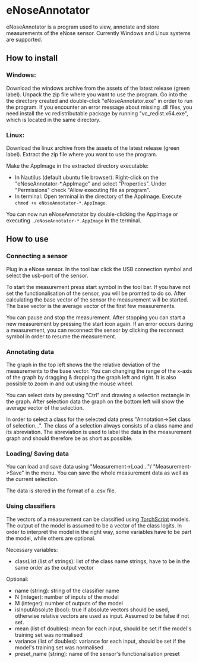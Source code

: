 # eNoseAnnotator

eNoseAnnotator is a program used to view, annotate and store measurements of the eNose sensor. Currently Windows and Linux systems are supported.

## How to install

### Windows:
Download the windows archive from the assets of the latest release (green label).
Unpack the zip file where you want to use the program. Go into the the directory created and double-click "eNoseAnnotator.exe" in order to run the program.
If you encounter an error message about missing .dll files, you need install the vc redistributable package by running "vc_redist.x64.exe", which is located in the same directory.

### Linux:
Download the linux archive from the assets of the latest release (green label). Extract the zip file where you want to use the program.

Make the AppImage in the extracted directory executable: 
- In Nautilus (default ubuntu file browser): Right-click on the "eNoseAnnotator-\*.AppImage" and select "Properties". Under "Permissions" check "Allow executing file as program".
- In terminal: Open terminal in the directory of the AppImage. Execute `chmod +x eNoseAnnotator-*.AppImage`.

You can now run eNoseAnnotator by double-clicking the AppImage or executing `./eNoseAnnotator-*.AppImage` in the terminal.

## How to use

### Connecting a sensor

Plug in a eNose sensor. In the tool bar click the USB connection symbol and select the usb-port of the sensor. 

To start the measurement press start symbol in the tool bar. If you have not set the functionalisation of the sensor, you will be promted to do so. After calculating the base vector of the sensor the measurement will be started. The base vector is the average vector of the first few measurements.

You can pause and stop the measurement. After stopping you can start a new measurement by pressing the start icon again. If an error occurs during a measurement, you can reconnect the sensor by clicking the reconnect symbol in order to resume the measurement. 

### Annotating data

The graph in the top left shows the the relative deviation of the measurements to the base vector. You can changing the range of the x-axis of the graph by dragging & dropping the graph left and right. It is also possible to zoom in and out using the mouse wheel. 

You can select data by pressing "Ctrl" and drawing a selection rectangle in the graph. After selection data the graph on the bottom left will show the average vector of the selection. 

In order to select a class for the selected data press "Annotation->Set class of selection...". The class of a selection always consists of a class name and its abreviation. The abreviation is used to label the data in the measurement graph and should therefore be as short as possible.

### Loading/ Saving data

You can load and save data using "Measurement->Load..."/ "Measurement->Save" in the menu. You can save the whole measurement data as well as the current selection. 

The data is stored in the format of a .csv file.

### Using classifiers

The vectors of a measurement can be classified using [TorchScript](https://pytorch.org/tutorials/advanced/cpp_export.html) models. The output of the model is assumed to be a vector of the class logits. In order to interpret the model in the right way, some variables have to be part the model, while others are optional.

Necessary variables:
- classList (list of strings): list of the class name strings, have to be in the same order as the output vector

Optional:
- name (string): string of the classifier name
- N (integer): number of inputs of the model
- M (integer): number of outputs of the model
- isInputAbsolute (bool): true if absolute vectors should be used, otherwise relative vectors are used as input. Assumed to be false if not set.
- mean (list of doubles): mean for each input, should be set if the model's training set was normalised
- variance (list of doubles): variance for each input, should be set if the model's training set was normalised
- preset_name (string): name of the sensor's functionalisation preset 
